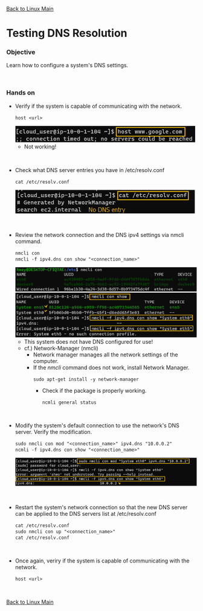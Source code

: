 [Back to Linux Main](../main.md)

# Testing DNS Resolution

### Objective
Learn how to configure a system's DNS settings.

<br>

### Hands on
* Verify if the system is capable of communicating with the network.
  ```
  host <url>
  ```
  ![](images/001.png)
  * Not working!

<br>

* Check what DNS server entries you have in /etc/resolv.conf
  ```
  cat /etc/resolv.conf
  ```
  ![](images/002.png)

<br>

* Review the network connection and the DNS ipv4 settings via nmcli command.
  ```
  nmcli con
  nmcli -f ipv4.dns con show "<connection_name>"
  ```
  ![](images/003_1.png)   
  ![](images/003.png)   
  * This system does not have DNS configured for use!
  * cf.) Network-Manager (nmcli)
    * Network manager manages all the network settings of the computer.
    * If the *nmcli* command does not work, install Network Manager.
      ```
      sudo apt-get install -y network-manager
      ```
      - Check if the package is properly working.
        ```
        ncmli general status
        ```

<br>

* Modify the system's default connection to use the network's DNS server. Verify the modification.
  ```
  sudo nmcli con mod "<connection_name>" ipv4.dns "10.0.0.2"
  ncmli -f ipv4.dns con show "<connection_name>"
  ```
  ![](images/004.png)

<br>

* Restart the system's network connection so that the new DNS server can be applied to the DNS servers list at /etc/resolv.conf
  ```
  cat /etc/resolv.conf
  sudo nmcli con up "<connection_name>"
  cat /etc/resolv.conf
  ```

<br>

* Once again, veriry if the system is capable of communicating with the network.
  ```
  host <url>
  ```  


<br>

[Back to Linux Main](../main.md)